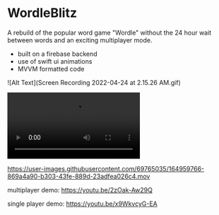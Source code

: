 # WordleBlitz



A rebuild of the popular word game "Wordle" without the 24 hour wait between words and an exciting multiplayer mode.
- built on a firebase backend
- use of swift ui animations
- MVVM formatted code

![Alt Text](Screen Recording 2022-04-24 at 2.15.26 AM.gif)

![Alt Text](https://user-images.githubusercontent.com/69765035/164959486-cae3a16a-9700-428d-9c4e-529dce2fdbc3.mov)


https://user-images.githubusercontent.com/69765035/164959766-869a4a90-b303-43fe-889d-23adfea026c4.mov


multiplayer demo: https://youtu.be/2zOak-Aw29Q

single player demo: https://youtu.be/x9WkvcyG-EA
